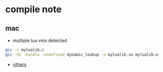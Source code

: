 # compile note


## mac

* multiple lua vms detected
```bash
gcc -c mylualib.c
gcc -O2 -bundle -undefined dynamic_lookup -o mylualib.so mylualib.o
```

* [others](https://yq.aliyun.com/articles/3024)
